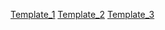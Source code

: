 [Template_1](https://www.themetechmount.com/wordpress/wastii/)
[Template_2](https://www.themetechmount.com/wordpress/wastii/home2/)
[Template_3](http://preview.themeforest.net/item/gogreen-waste-management-and-recycling-wordpress-theme/full_screen_preview/20239952?_ga=2.14279027.518134508.1664086045-2131973749.1656908026&_gac=1.220465898.1660923337.CjwKCAjw6fyXBhBgEiwAhhiZst52MtyI8RLqtAhWwowzFnI43Kbeo91R3aSrV_rh5unw_PdDn78WIhoCvQsQAvD_BwE)
